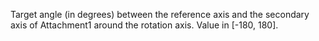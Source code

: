 Target angle (in degrees) between the reference axis and the secondary
axis of Attachment1 around the rotation axis. Value in [-180, 180].